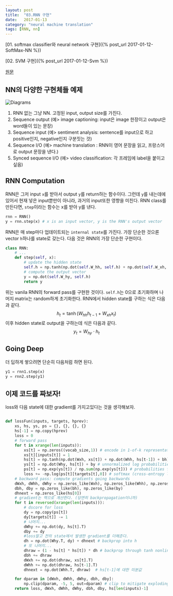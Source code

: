 ```yaml
---
layout: post
title:  "03.RNN 구현"
date:   2017-01-13
category: "neural machine translation"
tags: [RNN, nn]
---
```


[01. softmax classifier와 neural network 구현]({% post_url 2017-01-12-SoftMax-NN %})

[02. SVM 구현]({% post_url 2017-01-12-Svm %})


[원문](http://karpathy.github.io/2015/05/21/rnn-effectiveness/)

## NN의 다양한 구현체들 예제

![Diagrams](http://karpathy.github.io/assets/rnn/diags.jpeg)
1. RNN 없는 그냥 NN. 고정된 input, output size를 가진다.
2. Sequence output (예> image captioning: input은 image 한장이고 output은 word들이 있는 문장)
3. Sequence input (예> sentiment analysis: sentence를 input으로 하고 positive인지, negative인지 구분짓는 것)
4. Sequence I/O (예> machine translation : RNN이 영어 문장을 읽고, 프랑스어로 output 문장을 낸다.)
5. Synced sequence I/O (예> video classification: 각 프레임에 label을 붙이고 싶음)


## RNN Computation

RNN은 그저 input `x`를 받아서 output `y`를 return하는 함수이다. 그런데 `y`를 내는데에 있어서 현재 넣은 input뿐만이 아니라, 과거의 input또한 영향을 미친다.
RNN class를 만든다면, `step`이라는 함수는 x를 받아 y를 낸다.

```python
rnn = RNN()
y = rnn.step(x) # x is an input vector, y is the RNN's output vector
```

RNN은 매 step마다 업데이트되는 `internal state`를 가진다. 가장 단순한 것으론 vector `h`하나를 state로 갖는다. 다음 것은 RNN의 가장 단순한 구현이다.

```python
class RNN:
    # ...
    def step(self, x):
        # update the hidden state
        self.h = np.tanh(np.dot(self.W_hh, self.h) + np.dot(self.W_xh, x))
        # compute the output vector
        y = np.dot(self.W_hy, self.h)
        return y
```

위는 vanila RNN의 forward pass를 구현한 것이다.
`self.h`는 0으로 초기화하며 나머지 matrix는 random하게 초기화한다. RNN에서 hidden state를 구하는 식은 다음과 같다.
$$h_t = \tanh ( W_{hh} h_{t-1} + W_{xh} x_t )$$
이후 hidden state로 output을 구하는데 식은 다음과 같다.
$$y_t = W_{hy} \cdot h_t$$

## Going Deep
더 딥하게 쌓으려면 단순히 다음처럼 하면 된다.

```python
y1 = rnn1.step(x)
y = rnn2.step(y1)
```

## 이제 코드를 짜보자!
loss와 다음 state에 대한 gradient를 가지고있다는 것을 생각해보자.

```python

def lossFun(inputs, targets, hprev):
    xs, hs, ys, ps = {}, {}, {}, {}
    hs[-1] = np.copy(hprev)
    loss = 0
    # forward pass
    for t in xrange(len(inputs)):
        xs[t] = np.zeros((vocab_size,1)) # encode in 1-of-k representation
        xs[t][inputs[t]] = 1
        hs[t] = np.tanh(np.dot(Wxh, xs[t]) + np.dot(Whh, hs[t-1]) + bh) # hidden state
        ys[t] = np.dot(Why, hs[t]) + by # unnormalized log probabilities for next chars
        ps[t] = np.exp(ys[t]) / np.sum(np.exp(ys[t])) # probabilities for next chars
        loss += -np.log(ps[t][targets[t],0]) # softmax (cross-entropy loss)
    # backward pass: compute gradients going backwards
    dWxh, dWhh, dWhy = np.zeros_like(Wxh), np.zeros_like(Whh), np.zeros_like(Why)
    dbh, dby = np.zeros_like(bh), np.zeros_like(by)
    dhnext = np.zeros_like(hs[0])
    # gradient는 역으로 계산한다. (당연히 backpropagation이니까)
    for t in reversed(xrange(len(inputs))):
        # dscore for loss
        dy = np.copy(ps[t])
        dy[targets[t]] -= 1
        # 나머지...
        dWhy += np.dot(dy, hs[t].T)
        dby += dy
        #loss말고 전의 state에서 발생한 gradient를 더해준다.
        dh = np.dot(Why.T, dy) + dhnext # backprop into h
        # 또 나머지...
        dhraw = (1 - hs[t] * hs[t]) * dh # backprop through tanh nonlinearity (tanh' = 1-tanh^2)
        dbh += dhraw
        dWxh += np.dot(dhraw, xs[t].T)
        dWhh += np.dot(dhraw, hs[t-1].T)
        dhnext = np.dot(Whh.T, dhraw)  # hs[t-1]에 대한 미분값

    for dparam in [dWxh, dWhh, dWhy, dbh, dby]:
        np.clip(dparam, -5, 5, out=dparam) # clip to mitigate exploding gradients
    return loss, dWxh, dWhh, dWhy, dbh, dby, hs[len(inputs)-1]
```

